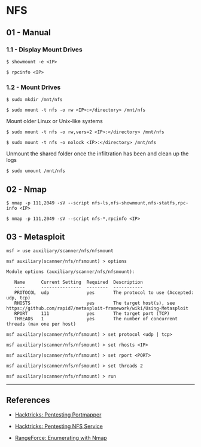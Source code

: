 # NFS

## 01 - Manual

### 1.1 - Display Mount Drives

```
$ showmount -e <IP>

$ rpcinfo <IP>
```

### 1.2 - Mount Drives

```
$ sudo mkdir /mnt/nfs

$ sudo mount -t nfs -o rw <IP>:</directory> /mnt/nfs
```

Mount older Linux or Unix-like systems

```
$ sudo mount -t nfs -o rw,vers=2 <IP>:</directory> /mnt/nfs

$ sudo mount -t nfs -o nolock <IP>:</directory> /mnt/nfs
```

Unmount the shared folder once the infiltration has been and clean up the logs

```
$ sudo umount /mnt/nfs
```

## 02 - Nmap

```
$ nmap -p 111,2049 -sV --script nfs-ls,nfs-showmount,nfs-statfs,rpc-info <IP>

$ nmap -p 111,2049 -sV --script nfs-*,rpcinfo <IP>
```

## 03 - Metasploit

```
msf > use auxiliary/scanner/nfs/nfsmount

msf auxiliary(scanner/nfs/nfsmount) > options

Module options (auxiliary/scanner/nfs/nfsmount):

   Name      Current Setting  Required  Description
   ----      ---------------  --------  -----------
   PROTOCOL  udp              yes       The protocol to use (Accepted: udp, tcp)
   RHOSTS                     yes       The target host(s), see https://github.com/rapid7/metasploit-framework/wiki/Using-Metasploit
   RPORT     111              yes       The target port (TCP)
   THREADS   1                yes       The number of concurrent threads (max one per host)

msf auxiliary(scanner/nfs/nfsmount) > set protocol <udp | tcp>

msf auxiliary(scanner/nfs/nfsmount) > set rhosts <IP>

msf auxiliary(scanner/nfs/nfsmount) > set rport <PORT>

msf auxiliary(scanner/nfs/nfsmount) > set threads 2

msf auxiliary(scanner/nfs/nfsmount) > run
```

---
## References

- [Hacktricks: Pentesting Portmapper](https://book.hacktricks.xyz/network-services-pentesting/pentesting-rpcbind)

- [Hacktricks: Pentesting NFS Service](https://book.hacktricks.xyz/network-services-pentesting/nfs-service-pentesting)

- [RangeForce: Enumerating with Nmap](https://materials.rangeforce.com/tutorial/2020/01/30/Enumerating-with-Nmap/)